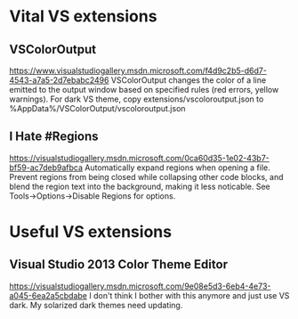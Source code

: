 Vital VS extensions
===================

## VSColorOutput 
https://www.visualstudiogallery.msdn.microsoft.com/f4d9c2b5-d6d7-4543-a7a5-2d7ebabc2496
VSColorOutput changes the color of a line emitted to the output window based on specified rules (red errors, yellow warnings).
For dark VS theme, copy extensions/vscoloroutput.json to %AppData%/VSColorOutput/vscoloroutput.json


## I Hate #Regions
https://visualstudiogallery.msdn.microsoft.com/0ca60d35-1e02-43b7-bf59-ac7deb9afbca
Automatically expand regions when opening a file. Prevent regions from being closed while collapsing other code blocks, and blend the region text into the background, making it less noticable. See Tools->Options->Disable Regions for options.

Useful VS extensions
====================

## Visual Studio 2013 Color Theme Editor
https://visualstudiogallery.msdn.microsoft.com/9e08e5d3-6eb4-4e73-a045-6ea2a5cbdabe
I don't think I bother with this anymore and just use VS dark. My solarized dark themes need updating.
